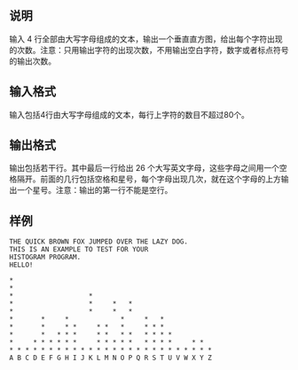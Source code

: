 <h2>说明</h2>

输入 $4$ 行全部由大写字母组成的文本，输出一个垂直直方图，给出每个字符出现的次数。注意：只用输出字符的出现次数，不用输出空白字符，数字或者标点符号的输出次数。
<h2>输入格式</h2>

输入包括$4$行由大写字母组成的文本，每行上字符的数目不超过$80$个。

<h2>输出格式</h2>

输出包括若干行。其中最后一行给出 $26$ 个大写英文字母，这些字母之间用一个空格隔开。前面的几行包括空格和星号，每个字母出现几次，就在这个字母的上方输出一个星号。注意：输出的第一行不能是空行。

<h2>样例</h2>
<pre><code class="language-input1">THE QUICK BROWN FOX JUMPED OVER THE LAZY DOG.
THIS IS AN EXAMPLE TO TEST FOR YOUR
HISTOGRAM PROGRAM.
HELLO!</code></pre><pre><code class="language-output1">*
*
*                   *
*                   *     *   *
*                   *     *   *
*       *     *             *     *   *
*       *     * *     * *   *     * * *
*       *   * * *     * *   * *   * * * *
*     * * * * * *     * * * * *   * * * *     * *
* * * * * * * * * * * * * * * * * * * * * * * * * *
A B C D E F G H I J K L M N O P Q R S T U V W X Y Z</code></pre>
